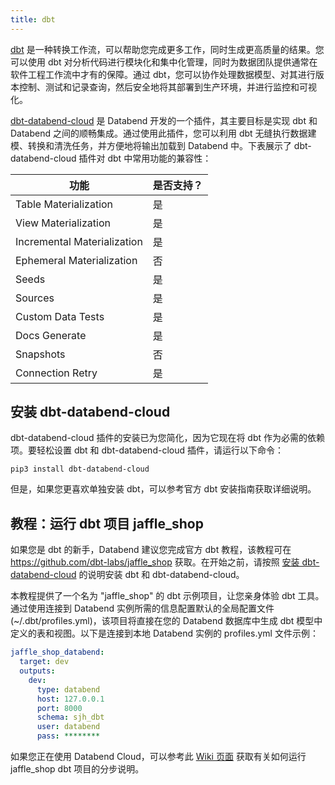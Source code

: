 ```yaml
---
title: dbt
---
```


[dbt](https://www.getdbt.com/) 是一种转换工作流，可以帮助您完成更多工作，同时生成更高质量的结果。您可以使用 dbt 对分析代码进行模块化和集中化管理，同时为数据团队提供通常在软件工程工作流中才有的保障。通过 dbt，您可以协作处理数据模型、对其进行版本控制、测试和记录查询，然后安全地将其部署到生产环境，并进行监控和可视化。

[dbt-databend-cloud](https://github.com/databendcloud/dbt-databend) 是 Databend 开发的一个插件，其主要目标是实现 dbt 和 Databend 之间的顺畅集成。通过使用此插件，您可以利用 dbt 无缝执行数据建模、转换和清洗任务，并方便地将输出加载到 Databend 中。下表展示了 dbt-databend-cloud 插件对 dbt 中常用功能的兼容性：

| 功能                  	| 是否支持？ |
|-----------------------	|----------	|
| Table Materialization 	| 是       	|
| View Materialization  	| 是       	|
| Incremental Materialization | 是       	|
| Ephemeral Materialization | 否       	|
| Seeds                 	| 是       	|
| Sources               	| 是       	|
| Custom Data Tests     	| 是       	|
| Docs Generate         	| 是       	|
| Snapshots             	| 否       	|
| Connection Retry      	| 是       	|

## 安装 dbt-databend-cloud

dbt-databend-cloud 插件的安装已为您简化，因为它现在将 dbt 作为必需的依赖项。要轻松设置 dbt 和 dbt-databend-cloud 插件，请运行以下命令：

```shell
pip3 install dbt-databend-cloud
```

但是，如果您更喜欢单独安装 dbt，可以参考官方 dbt 安装指南获取详细说明。

## 教程：运行 dbt 项目 jaffle_shop

如果您是 dbt 的新手，Databend 建议您完成官方 dbt 教程，该教程可在 https://github.com/dbt-labs/jaffle_shop 获取。在开始之前，请按照 [安装 dbt-databend-cloud](#installing-dbt-databend-cloud) 的说明安装 dbt 和 dbt-databend-cloud。

本教程提供了一个名为 "jaffle_shop" 的 dbt 示例项目，让您亲身体验 dbt 工具。通过使用连接到 Databend 实例所需的信息配置默认的全局配置文件 (~/.dbt/profiles.yml)，该项目将直接在您的 Databend 数据库中生成 dbt 模型中定义的表和视图。以下是连接到本地 Databend 实例的 profiles.yml 文件示例：

```yml title="~/.dbt/profiles.yml"
jaffle_shop_databend:
  target: dev
  outputs:
    dev:
      type: databend
      host: 127.0.0.1
      port: 8000
      schema: sjh_dbt
      user: databend
      pass: ********
```

如果您正在使用 Databend Cloud，可以参考此 [Wiki 页面](https://github.com/databendcloud/dbt-databend/wiki/How-to-use-dbt-with-Databend-Cloud) 获取有关如何运行 jaffle_shop dbt 项目的分步说明。